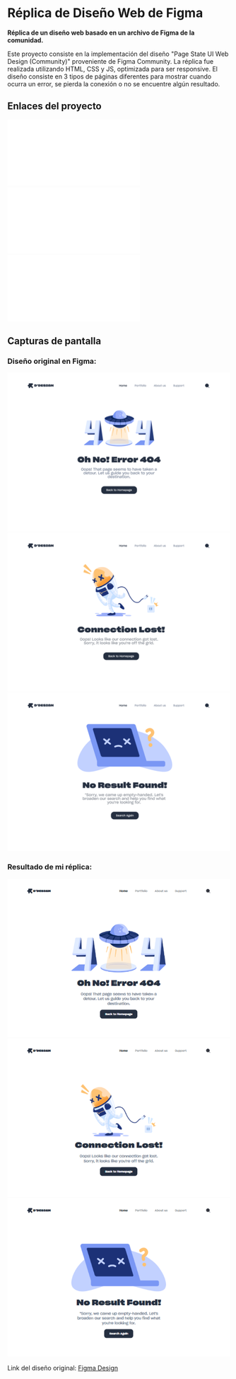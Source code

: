 # Réplica de Diseño Web de Figma

**Réplica de un diseño web basado en un archivo de Figma de la comunidad.**

Este proyecto consiste en la implementación del diseño "Page State UI Web Design (Community)" proveniente de Figma Community. La réplica fue realizada utilizando HTML, CSS y JS, optimizada para ser responsive. El diseño consiste en 3 tipos de páginas diferentes para mostrar cuando ocurra un error, se pierda la conexión o no se encuentre algún resultado.

## Enlaces del proyecto
![Error 404](./error-404.html)
![Lost Conection](./lost-connection.html)
![No results](./no-results.html)

## Capturas de pantalla

### Diseño original en Figma:
![Diseño original en Figma](./assets/images/screenshots/Error404Page.png)
![Diseño original en Figma](./assets/images/screenshots/ConnectionLostPage.png)
![Diseño original en Figma](./assets/images/screenshots/NoResultFoundPage.png)

### Resultado de mi réplica:
![Resultado de la réplica](./assets/images/screenshots/screencapture-127-0-0-1-5500-error-404-html-2024-09-11-19_22_24.png)
![Resultado de la réplica](./assets/images/screenshots/screencapture-127-0-0-1-5500-lost-connection-html-2024-09-11-19_22_42.png)
![Resultado de la réplica](./assets/images/screenshots/screencapture-127-0-0-1-5500-no-results-html-2024-09-11-19_23_07.png)

Link del diseño original: [Figma Design](https://www.figma.com/design/E2nkW0Wc3pxIrGxBIUBEOa/Page-State-UI-Web-Design-(Community)?node-id=0-1&node-type=canvas&t=Eq2ive24EWBTAX7H-0)
